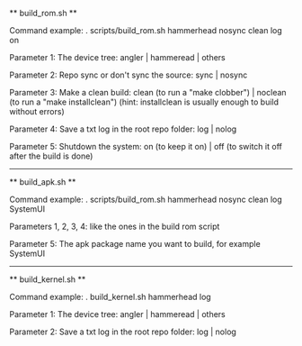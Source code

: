 ** build_rom.sh **

Command example:	 . scripts/build_rom.sh hammerhead nosync clean log on
 
Parameter 1: The device tree: angler | hammeread | others

Parameter 2: Repo sync or don't sync the source: sync | nosync

Parameter 3: Make a clean build: clean (to run a "make clobber") | noclean (to run a "make installclean") (hint: installclean is usually enough to build without errors)

Parameter 4: Save a txt log in the root repo folder: log | nolog

Parameter 5: Shutdown the system: on (to keep it on) | off (to switch it off after the build is done)


----------------

** build_apk.sh **

Command example:	 . scripts/build_rom.sh hammerhead nosync clean log SystemUI
 
Parameters 1, 2, 3, 4: like the ones in the build rom script

Parameter 5: The apk package name you want to build, for example SystemUI


---------------------

** build_kernel.sh **


Command example:	. build_kernel.sh hammerhead log

Parameter 1: The device tree: angler | hammeread | others

Parameter 2: Save a txt log in the root repo folder: log | nolog
